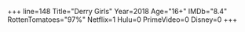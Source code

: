 +++
line=148
Title="Derry Girls"
Year=2018
Age="16+"
IMDb="8.4"
RottenTomatoes="97%"
Netflix=1
Hulu=0
PrimeVideo=0
Disney=0
+++

